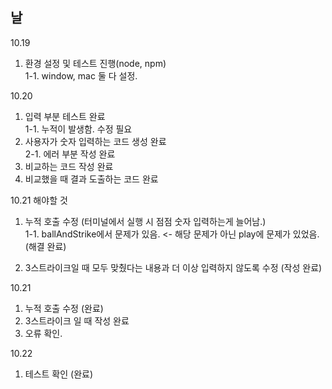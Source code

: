 ## 날

10.19</br>
1. 환경 설정 및 테스트 진행(node, npm)</br>
1-1. window, mac 둘 다 설정.

10.20</br>
1. 입력 부분 테스트 완료</br>
1-1. 누적이 발생함. 수정 필요
2. 사용자가 숫자 입력하는 코드 생성 완료 </br>
2-1. 에러 부분 작성 완료
3. 비교하는 코드 작성 완료
4. 비교했을 때 결과 도출하는 코드 완료

10.21 해야할 것</br>

1. 누적 호출 수정 (터미널에서 실행 시 점점 숫자 입력하는게 늘어남.)</br>
1-1. ballAndStrike에서 문제가 있음. <- 해당 문제가 아닌 play에 문제가 있었음.(해결 완료)

2. 3스트라이크일 때 모두 맞췄다는 내용과 더 이상 입력하지 않도록 수정 (작성 완료)


10.21 </br>
1. 누적 호출 수정 (완료)
2. 3스트라이크 일 때 작성 완료
3. 오류 확인.

10.22 </br>
1. 테스트 확인 (완료)